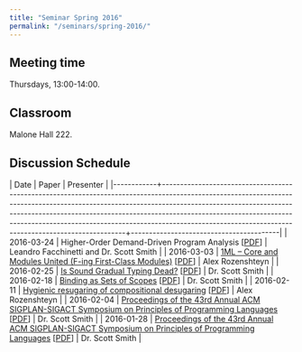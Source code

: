 ```yaml
---
title: "Seminar Spring 2016"
permalink: "/seminars/spring-2016/"
---
```


Meeting time
------------

Thursdays, 13:00-14:00.

Classroom
---------

Malone Hall 222.

Discussion Schedule
-------------------

|       Date | Paper                                                                                                                                                                                                                                                                                                                                                                                      | Presenter                               |
|------------+--------------------------------------------------------------------------------------------------------------------------------------------------------------------------------------------------------------------------------------------------------------------------------------------------------------------------------------------------------------------------------------------+-----------------------------------------|
| 2016-03-24 | Higher-Order Demand-Driven Program Analysis [[PDF](/projects/demand-driven-program-analysis/papers/higher-order-demand-driven-program-analysis.pdf)]                                                                                                                                                                                                                                       | Leandro Facchinetti and Dr. Scott Smith |
| 2016-03-03 | [1ML – Core and Modules United (F-ing First-Class Modules)](http://dl.acm.org/citation.cfm?doid=2784731.2784738) [[PDF](http://delivery.acm.org/10.1145/2790000/2784738/p35-rossberg.pdf?ip=162.129.251.86&id=2784738&acc=OA&key=7777116298C9657D.34B115928DB6308C.4D4702B0C3E38B35.5945DC2EABF3343C&CFID=588304444&CFTOKEN=15538402&__acm__=1457024104_120bb3b970f5c0e2b512c085f3ba3e83)] | Alex Rozenshteyn                        |
| 2016-02-25 | [Is Sound Gradual Typing Dead?](http://conf.researchr.org/event/POPL-2016/popl-2016-papers-is-sound-gradual-typing-dead-) [[PDF](http://www.ccs.neu.edu/racket/pubs/popl16-tfgnvf.pdf)]                                                                                                                                                                                                    | Dr. Scott Smith                         |
| 2016-02-18 | [Binding as Sets of Scopes](https://www.cs.utah.edu/plt/scope-sets/) [[PDF](http://www.cs.utah.edu/plt/publications/popl16-f.pdf)]                                                                                                                                                                                                                                                         | Dr. Scott Smith                         |
| 2016-02-11 | [Hygienic resugaring of compositional desugaring](http://dl.acm.org/citation.cfm?doid=2784731.2784755) [[PDF](http://dl.acm.org/ft_gateway.cfm?id=2784755&ftid=1616019&dwn=1&CFID=751920989&CFTOKEN=86892652)]                                                                                                                                                                             | Alex Rozenshteyn                        |
| 2016-02-04 | [Proceedings of the 43rd Annual ACM SIGPLAN-SIGACT Symposium on Principles of Programming Languages](http://dl.acm.org/citation.cfm?id=2837614) [[PDF](http://dl.acm.org/ft_gateway.cfm?id=2837614&ftid=1660759&dwn=1&CFID=579668598&CFTOKEN=45757875)]                                                                                                                                    | Dr. Scott Smith                         |
| 2016-01-28 | [Proceedings of the 43rd Annual ACM SIGPLAN-SIGACT Symposium on Principles of Programming Languages](http://dl.acm.org/citation.cfm?id=2837614) [[PDF](http://dl.acm.org/ft_gateway.cfm?id=2837614&ftid=1660759&dwn=1&CFID=579668598&CFTOKEN=45757875)]                                                                                                                                    | Dr. Scott Smith                         |
